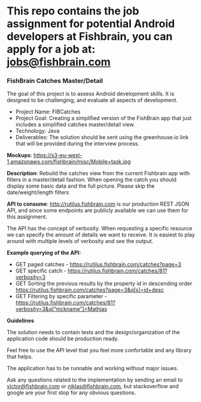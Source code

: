 # This repo contains the job assignment for potential Android developers at Fishbrain, you can apply for a job at: jobs@fishbrain.com

### FishBrain Catches Master/Detail

The goal of this project is to assess Android development skills. It is designed to be challenging, and evaluate all aspects of development.

- Project Name: FIBCatches
- Project Goal: Creating a simplified version of the FishBrain app that just includes a simplified catches master/detail view.
- Technology: Java
- Deliverables: The solution should be sent using the greenhouse.io link that will be provided during the interview process.

**Mockups**: https://s3-eu-west-1.amazonaws.com/fishbrain/misc/Mobile+task.jpg

**Description**: Rebuild the catches view from the current Fishbrain app with filters in a master/detail fashion. When opening the catch you should display some basic data and the full picture. Please skip the date/weight/length filters

**API to consume**: http://rutilus.fishbrain.com is our production REST JSON API, and since some endpoints are publicly available we can use them for this assignment.

The API has the concept of verbosity. When requesting a specific resource we can specify the amount of details we want to receive. It is easiest to play around with multiple levels of verbosity and see the output.

**Example querying of the API:**

- GET paged catches - https://rutilus.fishbrain.com/catches?page=3
- GET specific catch - https://rutilus.fishbrain.com/catches/81?verbosity=3
- GET Sorting the previous results by the property id in descending order  https://rutilus.fishbrain.com/catches?page=3&q[s]=id+desc 
- GET Filtering by specific parameter - https://rutilus.fishbrain.com/catches/81?verbosity=3&q[“nickname”]=Mathias


**Guidelines**

The solution needs to contain tests and the design/organization of the application code should be production ready. 

Feel free to use the API level that you feel more confortable and any library that helps.

The application has to be runnable and working without major issues.

Ask any questions related to the implementation by sending an email to victor@fishbrain.com or niklas@fishbrain.com, but stackoverflow and google are your first stop for any obvious questions.

